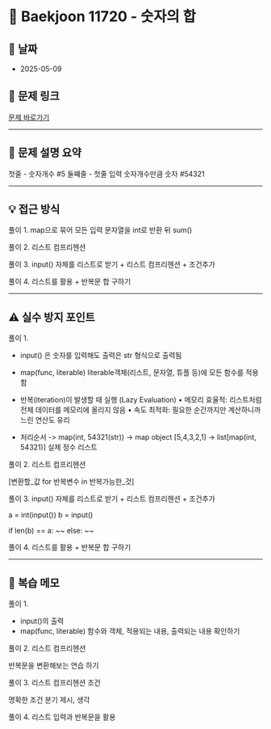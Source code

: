# 📝 Baekjoon 11720 - 숫자의 합

## 📅 날짜
- 2025-05-09

## 🔗 문제 링크
[문제 바로가기](https://www.acmicpc.net/problem/11720)

---

## 📌 문제 설명 요약

첫줄 - 숫자개수 #5
둘쨰줄 - 첫줄 입력 숫자개수만큼 숫자 #54321

---

## 💡 접근 방식

풀이 1.
map으로 묶어 모든 입력 문자열을 int로 반환 뒤 sum()

풀이 2.
리스트 컴프리헨션

풀이 3. input() 자체를 리스트로 받기 + 리스트 컴프리헨션 + 조건추가 

풀이 4. 리스트를 활용 + 반복문 합 구하기

---

## ⚠️ 실수 방지 포인트

풀이 1. 

- input() 은 숫자를 입력해도 출력은 str 형식으로 출력됨

- map(func, literable) literable객체(리스트, 문자열, 튜플 등)에 모든 함수를 적용함

- 반복(iteration)이 발생할 때 실행 (Lazy Evaluation)
	•	메모리 효율적: 리스트처럼 전체 데이터를 메모리에 올리지 않음
	•	속도 최적화: 필요한 순간까지만 계산하니까 느린 연산도 유리

- 처리순서
->  map(int, 54321(str)) -> map object [5,4,3,2,1] -> list[map(int, 54321)] 실제 정수 리스트 


풀이 2.  리스트 컴프리헨션

[변환할_값 for 반복변수 in 반복가능한_것]


풀이 3. input() 자체를 리스트로 받기 + 리스트 컴프리헨션 + 조건추가 

a = int(input())
b = input()

if len(b) == a:
    ~~
else:
    ~~


풀이 4. 리스트를 활용 + 반복문 합 구하기


---

## 🧠 복습 메모

풀이 1.

- input()의 출력
- map(func, literable) 함수와 객체, 적용되는 내용, 출력되는 내용 확인하기

풀이 2. 리스트 컴프리헨션

반복문을 변환해보는 연습 하기


풀이 3. 리스트 컴프리헨션 조건

명확한 조건 분기 제시, 생각

풀이 4. 리스트 입력과 반복문을 활용
